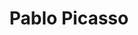 ---
title: "Pablo Picasso"
hashtag: "pablo-picasso"
born-on: 1881-10-25
died-on: 1973-04-08
tags:
  - Spanish
  - Artist
  - Human Being
  - dead at the moment
---